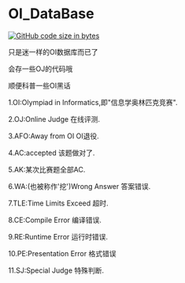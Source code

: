 # OI_DataBase

[![GitHub code size in bytes](https://img.shields.io/github/languages/code-size/Zhang-RQ/OI_Code.svg)](https://github.com/Zhang-RQ/OI_Code)

只是迷一样的OI数据库而已了

会存一些OJ的代码哦


顺便科普一些OI黑话

1.OI:Olympiad in Informatics,即"信息学奥林匹克竞赛".

2.OJ:Online Judge 在线评测.

3.AFO:Away from OI OI退役.

4.AC:accepted 该题做对了.

5.AK:某次比赛题全部AC.

6.WA:(也被称作'挖')Wrong Answer 答案错误.

7.TLE:Time Limits Exceed 超时.

8.CE:Compile Error 编译错误.

9.RE:Runtime Error 运行时错误.

10.PE:Presentation Error 格式错误

11.SJ:Special Judge 特殊判断.
